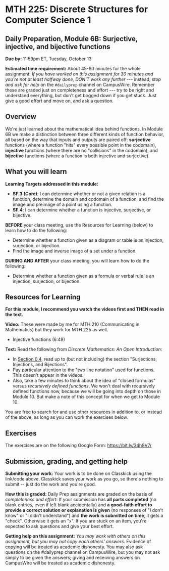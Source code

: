# MTH 225: Discrete Structures for Computer Science 1 

## Daily Preparation, Module 6B: Surjective, injective, and bijective functions

**Due by:** 11:59pm ET, Tuesday, October 13

**Estimated time requirement:** About 45-60 minutes for the whole assignment. *If you have worked on this assignment for 30 minutes and you're not at least halfway done, DON'T work any further* --- instead, *stop and ask for help* on the `#dailyprep` channel on CampusWire. Remember these are graded just on completeness and effort --- try to be right and understand everything, but don't get bogged down if you get stuck. Just give a good effort and move on, and ask a question. 



## Overview 

We're just learned about the mathematical idea behind functions. In Module 6B we make a distinction between three different kinds of function behavior, all based on the way that inputs and outputs are paired off: **surjective** functions (where a function "hits" every possible point in the codomain), **injective** functions (where there are no "collisions" in the codomain), and **bijective** functions (where a function is both injective and surjective). 

## What you will learn 

**Learning Targets addressed in this module:** 

-   **SF.3**  **(Core)**: I can determine whether or not a given relation is a function, determine the domain and codomain of a function, and find the image and preimage of a point using a function.
-   **SF.4**: I can determine whether a function is injective, surjective, or bijective.

**BEFORE** your class meeting, use the Resources for Learning (below) to learn how to do the following: 

+ Determine whether a function given as a diagram or table is an injection, surjection, or bijection. 
+ Find the image and inverse image of a set under a function. 

**DURING AND AFTER** your class meeting, you will learn how to do the following: 

+ Determine whether a function given as a formula or verbal rule is an injection, surjection, or bijection. 



## Resources for Learning

**For this module, I recommend you watch the videos first and THEN read in the text.**


**Video:** These were made by me for MTH 210 (Communicating in Mathematics) but they work for MTH 225 as well. 

+ Injective functions (6:49) 


**Text:** Read the following from *Discrete Mathematics: An Open Introduction*: 

- In [Section 0.4](http://discrete.openmathbooks.org/dmoi3/sec_intro-functions.html), read up to (but not including) the section "Surjections, Injections, and Bijections". 
- Pay particular attention to the "two line notation" used for functions. This doesn't appear in the videos. 
- Also, take a few minutes to think about the idea of "closed formulas" versus *recursively defined functions*. We won't deal with recursively defined functions now, because we will be going into depth on those in Module 10. But make a note of this concept for when we get to Module 10. 






You are free to search for and use other resources in addition to, or instead of the above, as long as you can work the exercises below.



## Exercises

The exercises are on the following Google Form: https://bit.ly/34h8V7r 

## Submission, grading, and getting help 

**Submitting your work:** Your work is to be done on Classkick using the link/code above. Classkick saves your work as you go, so there's nothing to submit -- just do the work and you're good. 

**How this is graded:** Daily Prep assignments are graded on the basis of *completeness and effort*: If your submission has **all parts completed** (no blank entries, even if left blank accidentally) and **a good-faith effort to provide a correct solution or explanation is given** (no responses of "I don't know" or "I didn't understand") and **the work is submitted on time**, it gets a "check". Otherwise it gets an "x". If you are stuck on an item, you're expected to ask questions and give your best effort.  

**Getting help on this assignment:** *You may work with others on this assignment, but you may not copy each others' answers.* Evidence of copying will be treated as academic dishonesty. You may also ask questions on the #dailyprep channel on CampusWire, but you may not ask simply to be given the answers; giving and receiving answers on CampusWire will be treated as academic dishonesty.
<!--stackedit_data:
eyJoaXN0b3J5IjpbMTg3MDUyODk5MV19
-->
